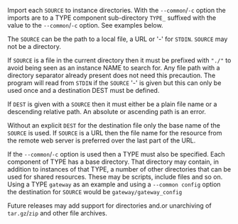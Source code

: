 Import each `SOURCE` to instance directories. With the
`--common`/`-c` option the imports are to a TYPE component
sub-directory `TYPE_` suffixed with the value to the `--common`/`-c`
option. See examples below.

The `SOURCE` can be the path to a local file, a URL or '-' for `STDIN`.
`SOURCE` may not be a directory.

If `SOURCE` is a file in the current directory then it must be
prefixed with `"./"` to avoid being seen as an instance NAME to
search for. Any file path with a directory separator already present
does not need this precaution. The program will read from `STDIN` if
the `SOURCE` '-' is given but this can only be used once and a
destination DEST must be defined.

If `DEST` is given with a `SOURCE` then it must either be a plain file
name or a descending relative path. An absolute or ascending path is
an error.

Without an explicit `DEST` for the destination file only the base name
of the `SOURCE` is used. If `SOURCE` is a URL then the file name for
the resource from the remote web server is preferred over the last
part of the URL.

If the `--common`/`-c` option is used then a TYPE must also be
specified. Each component of TYPE has a base directory. That
directory may contain, in addition to instances of that TYPE, a
number of other directories that can be used for shared resources.
These may be scripts, include files and so on. Using a TYPE `gateway`
as an example and using a `--common config` option the destination
for `SOURCE` would be `gateway/gateway_config`

Future releases may add support for directories and.or unarchiving of
`tar.gz`/`zip` and other file archives.
